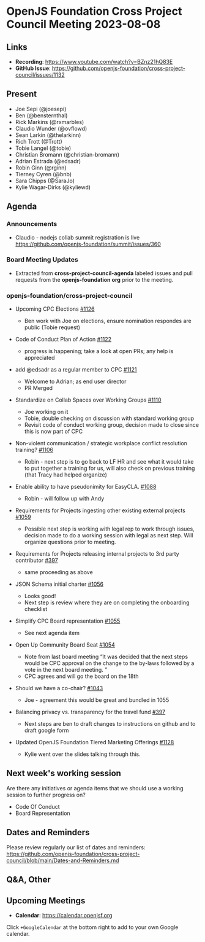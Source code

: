 # OpenJS Foundation Cross Project Council Meeting 2023-08-08

## Links

* **Recording**: https://www.youtube.com/watch?v=BZnz21hQ83E
* **GitHub Issue**: https://github.com/openjs-foundation/cross-project-council/issues/1132

## Present

* Joe Sepi (@joesepi)
* Ben (@bensternthal)
* Rick Markins (@rxmarbles)
* Claudio Wunder (@ovflowd)
* Sean Larkin (@thelarkinn)
* Rich Trott (@Trott)
* Tobie Langel (@tobie)
* Christian Bromann (@christian-bromann)
* Adrian Estrada (@edsadr)
* Robin Ginn (@rginn)
* Tierney Cyren (@bnb)
* Sara Chipps (@SaraJo)
* Kylie Wagar-Dirks (@kyliewd) 

## Agenda

### Announcements

* Claudio - nodejs collab summit registration is live
https://github.com/openjs-foundation/summit/issues/360

### Board Meeting Updates

* Extracted from **cross-project-council-agenda** labeled issues and pull requests from the **openjs-foundation org** prior to the meeting.

### openjs-foundation/cross-project-council

* Upcoming CPC Elections [#1126](https://github.com/openjs-foundation/cross-project-council/issues/1126)
  * Ben work with Joe on elections, ensure nomination respondes are public (Tobie request)

* Code of Conduct Plan of Action [#1122](https://github.com/openjs-foundation/cross-project-council/issues/1122)
  * progress is happening; take a look at open PRs; any help is appreciated

* add @edsadr as a regular member to CPC [#1121](https://github.com/openjs-foundation/cross-project-council/pull/1121)
  * Welcome to Adrian; as end user director
  * PR Merged

* Standardize on Collab Spaces over Working Groups [#1110](https://github.com/openjs-foundation/cross-project-council/issues/1110)
  * Joe working on it
  * Tobie, double checking on discussion with standard working group
  * Revisit code of conduct working group, decision made to close since this is now part of CPC

* Non-violent communication / strategic workplace conflict resolution training? [#1106](https://github.com/openjs-foundation/cross-project-council/issues/1106)
  * Robin - next step is to go back to LF HR and see what it would take to put together a training for us, will also check on previous training (that Tracy had helped organize)

* Enable ability to have pseudonimity for EasyCLA. [#1088](https://github.com/openjs-foundation/cross-project-council/issues/1088)
  * Robin - will follow up with Andy

* Requirements for Projects ingesting other existing external projects [#1059](https://github.com/openjs-foundation/cross-project-council/issues/1059)
  * Possible next step is working with legal rep to work through issues, decision made to do a working session with legal as next step. Will organize questions prior to meeting. 

* Requirements for Projects releasing internal projects to 3rd party contributor [#397](https://github.com/openjs-foundation/cross-project-council/issues/1133)
  * same proceeding as above

* JSON Schema initial charter [#1056](https://github.com/openjs-foundation/cross-project-council/issues/1056)
  * Looks good! 
  * Next step is review where they are on completing the onboarding checklist

* Simplify CPC Board representation [#1055](https://github.com/openjs-foundation/cross-project-council/pull/1055)
  * See next agenda item

* Open Up Community Board Seat [#1054](https://github.com/openjs-foundation/cross-project-council/issues/1054)
  * Note from last board meeting “It was decided that the next steps would be CPC approval on the change to the by-laws followed by a vote in the next board meeting. ”
  * CPC agrees and will go the board on the 18th

* Should we have a co-chair? [#1043](https://github.com/openjs-foundation/cross-project-council/issues/1043)
  * Joe - agreement this would be great and bundled in 1055

* Balancing privacy vs. transparency for the travel fund [#397](https://github.com/openjs-foundation/cross-project-council/issues/397)
  * Next steps are ben to draft changes to instructions on github and to draft google form

* Updated OpenJS Foundation Tiered Marketing Offerings [#1128](https://github.com/openjs-foundation/cross-project-council/issues/1128)
  * Kylie went over the slides talking through this.

## Next week's working session

Are there any initiatives or agenda items that we should use a working session to further progress on?
* Code Of Conduct
* Board Representation

## Dates and Reminders

Please review regularly our list of dates and reminders:
https://github.com/openjs-foundation/cross-project-council/blob/main/Dates-and-Reminders.md

## Q&A, Other

## Upcoming Meetings

* **Calendar**: <https://calendar.openjsf.org>

Click `+GoogleCalendar` at the bottom right to add to your own Google calendar.

